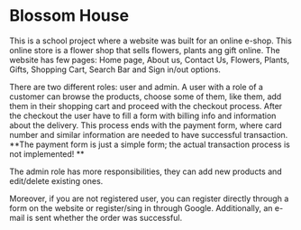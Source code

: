 # Blossom House

This is a school project where a website was built for an online e-shop. This online store is a flower shop that sells flowers, plants ang gift online.
The website has few pages: Home page, About us, Contact Us, Flowers, Plants, Gifts, Shopping Cart, Search Bar and Sign in/out options.

There are two different roles: user and admin. A user with a role of a customer can browse the products, choose some of them, like them, add them in their shopping cart and proceed with the checkout process.
After the checkout the user have to fill a form with billing info and information about the delivery. This process ends with the payment form, where card number and similar information are needed to have successful transaction.
**The payment form is just a simple form; the actual transaction process is not implemented! **

The admin role has more responsibilities, they can add new products and edit/delete existing ones.

Moreover, if you are not registered user, you can register directly through a form on the website or register/sing in through Google.
Additionally, an e-mail is sent whether the order was successful.


